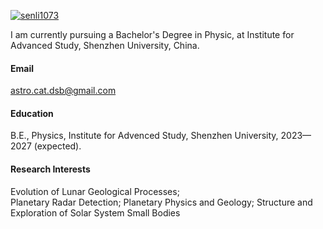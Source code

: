 

[![senli1073](https://img.shields.io/badge/senli1073-github-blue?logo=github)](https://github.com/senli1073)

I am currently pursuing a Bachelor's Degree in Physic, at Institute for Advanced Study, Shenzhen University, China.

#### Email
astro.cat.dsb@gmail.com

#### Education
B.E., Physics, Institute for Advenced Study, Shenzhen University, 2023—2027 (expected).

#### Research Interests
Evolution of Lunar Geological Processes;\
Planetary Radar Detection; 
Planetary Physics and Geology; 
Structure and Exploration of Solar System Small Bodies

